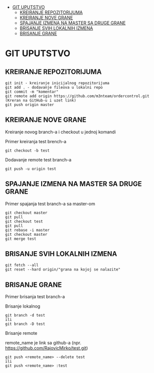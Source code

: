 - [GIT UPUTSTVO](#git-uputstvo)
  - [KREIRANJE REPOZITORIJUMA](#kreiranje-repozitorijuma)
  - [KREIRANJE NOVE GRANE](#kreiranje-nove-grane)
  - [SPAJANJE IZMENA NA MASTER SA DRUGE GRANE](#spajanje-izmena-na-master-sa-druge-grane)
  - [BRISANJE SVIH LOKALNIH IZMENA](#brisanje-svih-lokalnih-izmena)
  - [BRISANJE GRANE](#brisanje-grane)

# GIT UPUTSTVO

## KREIRANJE REPOZITORIJUMA
```
git init - kreiranje inicijalnog repozitorijuma
git add . - dodavanje fileova u lokalni repo
git commit -m "komentar"
git remote add origin https://github.com/m3nteam/ordercontrol.git (Kreran na GitHub-u i uzet link)
git push origin master
```

## KREIRANJE NOVE GRANE
Kreiranje novog branch-a i checkout u jednoj komandi

Primer kreiranja test brench-a
```
git checkout -b test
```
Dodavanje remote test branch-a
```
git push -u origin test
```

## SPAJANJE IZMENA NA MASTER SA DRUGE GRANE
Primer spajanja test branch-a sa master-om
```
git checkout master
git pull
git checkout test
git pull
git rebase -i master
git checkout master
git merge test
```

## BRISANJE SVIH LOKALNIH IZMENA
```
git fetch --all
git reset --hard origin/"grana na kojoj se nalazite"
```

## BRISANJE GRANE
Primer brisanja test branch-a

Brisanje lokalnog
```
git branch -d test
ili
git branch -D test
```
Brisanje remote

remote_name je link sa github-a (npr. https://github.com/RajovicMirko/test.git)
```
git push <remote_name> --delete test
ili
git push <remote_name> :test
```
